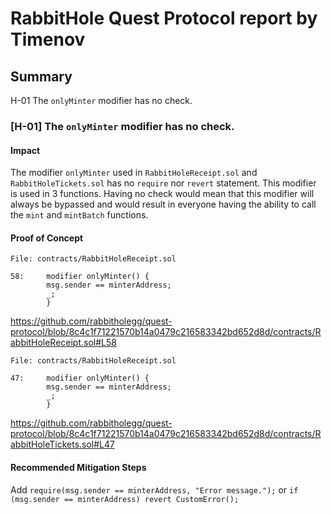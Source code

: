 # RabbitHole Quest Protocol report by Timenov

## Summary
H-01 The `onlyMinter` modifier has no check.

### [H-01] The `onlyMinter` modifier has no check.

#### Impact
The modifier `onlyMinter` used in `RabbitHoleReceipt.sol` and `RabbitHoleTickets.sol` has no `require` nor `revert` statement. This modifier is used in 3 functions. Having no check would mean that this modifier will always be bypassed and would result in everyone having the ability to call the `mint` and `mintBatch` functions.

#### Proof of Concept
```solidity
File: contracts/RabbitHoleReceipt.sol

58:     modifier onlyMinter() {
        msg.sender == minterAddress;
        _;
        }
```

https://github.com/rabbitholegg/quest-protocol/blob/8c4c1f71221570b14a0479c216583342bd652d8d/contracts/RabbitHoleReceipt.sol#L58

```solidity
File: contracts/RabbitHoleReceipt.sol

47:     modifier onlyMinter() {
        msg.sender == minterAddress;
        _;
        }
```

https://github.com/rabbitholegg/quest-protocol/blob/8c4c1f71221570b14a0479c216583342bd652d8d/contracts/RabbitHoleTickets.sol#L47

#### Recommended Mitigation Steps
Add `require(msg.sender == minterAddress, "Error message.");` or `if (msg.sender == minterAddress) revert CustomError();`